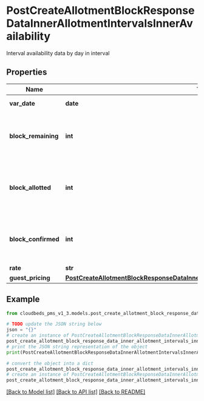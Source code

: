 # PostCreateAllotmentBlockResponseDataInnerAllotmentIntervalsInnerAvailability

Interval availability data by day in interval

## Properties

Name | Type | Description | Notes
------------ | ------------- | ------------- | -------------
**var_date** | **date** | Day within interval | [optional] 
**block_remaining** | **int** | Number of units remaining for the room type for this day | [optional] 
**block_allotted** | **int** | Total number of units available for the room type for this day | [optional] 
**block_confirmed** | **int** | Number of units booked for the room type for this day | [optional] 
**rate** | **str** | the price | [optional] 
**guest_pricing** | [**PostCreateAllotmentBlockResponseDataInnerAllotmentIntervalsInnerAvailabilityGuestPricing**](PostCreateAllotmentBlockResponseDataInnerAllotmentIntervalsInnerAvailabilityGuestPricing.md) |  | [optional] 

## Example

```python
from cloudbeds_pms_v1_3.models.post_create_allotment_block_response_data_inner_allotment_intervals_inner_availability import PostCreateAllotmentBlockResponseDataInnerAllotmentIntervalsInnerAvailability

# TODO update the JSON string below
json = "{}"
# create an instance of PostCreateAllotmentBlockResponseDataInnerAllotmentIntervalsInnerAvailability from a JSON string
post_create_allotment_block_response_data_inner_allotment_intervals_inner_availability_instance = PostCreateAllotmentBlockResponseDataInnerAllotmentIntervalsInnerAvailability.from_json(json)
# print the JSON string representation of the object
print(PostCreateAllotmentBlockResponseDataInnerAllotmentIntervalsInnerAvailability.to_json())

# convert the object into a dict
post_create_allotment_block_response_data_inner_allotment_intervals_inner_availability_dict = post_create_allotment_block_response_data_inner_allotment_intervals_inner_availability_instance.to_dict()
# create an instance of PostCreateAllotmentBlockResponseDataInnerAllotmentIntervalsInnerAvailability from a dict
post_create_allotment_block_response_data_inner_allotment_intervals_inner_availability_from_dict = PostCreateAllotmentBlockResponseDataInnerAllotmentIntervalsInnerAvailability.from_dict(post_create_allotment_block_response_data_inner_allotment_intervals_inner_availability_dict)
```
[[Back to Model list]](../README.md#documentation-for-models) [[Back to API list]](../README.md#documentation-for-api-endpoints) [[Back to README]](../README.md)


